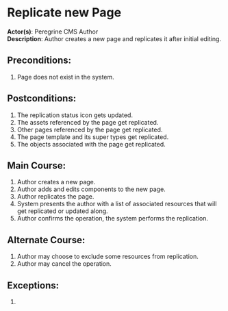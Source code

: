 # Replicate new Page

**Actor(s)**: Peregrine CMS Author  
**Description**: Author creates a new page and replicates it after initial editing.

## Preconditions:
1. Page does not exist in the system.

## Postconditions:
1. The replication status icon gets updated.
1. The assets referenced by the page get replicated.
1. Other pages referenced by the page get replicated.
1. The page template and its super types get replicated.
1. The objects associated with the page get replicated.


## Main Course:
1. Author creates a new page.
1. Author adds and edits components to the new page.
1. Author replicates the page.
1. System presents the author with a list of associated resources that
   will get replicated or updated along.
1. Author confirms the operation, the system performs the replication.

## Alternate Course:
1. Author may choose to exclude some resources from replication.
1. Author may cancel the operation.

## Exceptions:
1. 